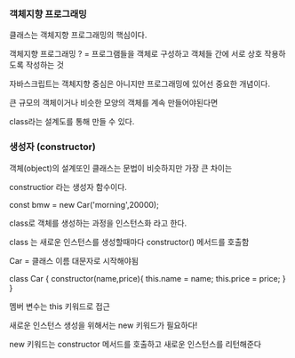 ### 객체지향 프로그래밍 

클래스는 객체지향 프로그래밍의 핵심이다. 

객체지향 프로그래밍 ? = 프로그램들을 객체로 구성하고 객체들 간에 서로 상호 작용하도록 작성하는 것 

자바스크립트는 객체지향 중심은 아니지만 프로그래밍에 있어선 중요한 개념이다.
 

큰 규모의 객체이거나 비슷한 모양의 객체를 계속 만들어야된다면 

class라는 설계도를 통해 만들 수 있다.
 


### 생성자 (constructor)

객체(object)의 설계또인 클래스는 문법이 비슷하지만 가장 큰 차이는 

constructior 라는 생성자 함수이다. 

const bmw = new Car('morning',20000);

class로 객체를 생성하는 과정을 인스턴스화 라고 한다. 


class 는 새로운 인스턴스를 생성할때마다 constructor() 메서드를 호출함 

Car = 클래스 이름  대문자로 시작해야됨 

class Car {
    constructor(name,price){
        this.name = name;
        this.price = price; 
    }
}

멤버 변수는 this 키워드로 접근 

새로운 인스턴스 생성을 위해서는 new 키워드가 필요하다!

new 키워드는 constructor 메서드를 호출하고 새로운 인스턴스를 리턴해준다 


